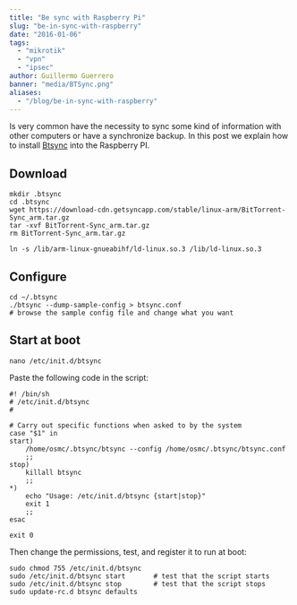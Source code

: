 ```yaml
---
title: "Be sync with Raspberry Pi"
slug: "be-in-sync-with-raspberry"
date: "2016-01-06"
tags:
  - "mikrotik"
  - "vpn"
  - "ipsec"
author: Guillermo Guerrero
banner: "media/BTSync.png"
aliases:
  - "/blog/be-in-sync-with-raspberry"
---
```


Is very common have the necessity to sync some kind of information with other computers or have a synchronize backup. In this post we explain how to install [Btsync](https://getsync.com) into the Raspberry PI.

## Download

```
mkdir .btsync
cd .btsync
wget https://download-cdn.getsyncapp.com/stable/linux-arm/BitTorrent-Sync_arm.tar.gz
tar -xvf BitTorrent-Sync_arm.tar.gz
rm BitTorrent-Sync_arm.tar.gz

ln -s /lib/arm-linux-gnueabihf/ld-linux.so.3 /lib/ld-linux.so.3
```

## Configure

```
cd ~/.btsync
./btsync --dump-sample-config > btsync.conf
# browse the sample config file and change what you want
```

## Start at boot

```
nano /etc/init.d/btsync
```

Paste the following code in the script:

```
#! /bin/sh
# /etc/init.d/btsync
#

# Carry out specific functions when asked to by the system
case "$1" in
start)
    /home/osmc/.btsync/btsync --config /home/osmc/.btsync/btsync.conf
    ;;
stop)
    killall btsync
    ;;
*)
    echo "Usage: /etc/init.d/btsync {start|stop}"
    exit 1
    ;;
esac

exit 0
```

Then change the permissions, test, and register it to run at boot:
```
sudo chmod 755 /etc/init.d/btsync
sudo /etc/init.d/btsync start       # test that the script starts
sudo /etc/init.d/btsync stop        # test that the script stops
sudo update-rc.d btsync defaults
```
